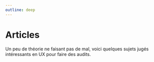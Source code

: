```yaml
---
outline: deep
---
```


# Articles

Un peu de théorie ne faisant pas de mal, voici quelques sujets jugés
intéressants en UX pour faire des audits.
